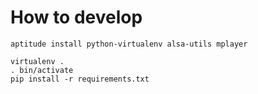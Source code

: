 # How to develop

    aptitude install python-virtualenv alsa-utils mplayer

    virtualenv .
    . bin/activate
    pip install -r requirements.txt
